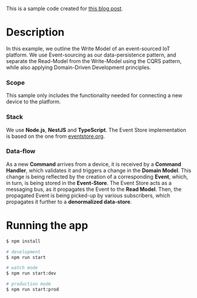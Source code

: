 This is a sample code created for [this blog post].

[this blog post]: https://www.upnext.blog/event-sourcing-with-nestjs

# Description

In this example, we outline the Write Model of an event-sourced IoT platform. We use Event-sourcing as our data-persistence pattern, and separate the Read-Model from the Write-Model using the CQRS pattern, while also applying Domain-Driven Development principles.

### Scope
This sample only includes the functionality needed for connecting a new device to the platform. 

### Stack
We use **Node.js**, **NestJS** and **TypeScript**. The Event Store implementation is based on the one from [eventstore.org]. 

[eventstore.org]: https://eventstore.org/

### Data-flow
As a new **Command** arrives from a device, it is received by a **Command Handler**, which validates it and triggers a change in the **Domain Model**. This change is being reflected by the creation of a corresponding **Event**, which, in turn, is being stored in the **Event-Store**. The Event Store acts as a messaging bus, as it propagates the Event to the **Read Model**. Then, the propagated Event is being picked-up by various subscribers, which propagates it further to a **denormalized data-store**.



# Running the app

```bash
$ npm install

# development
$ npm run start

# watch mode
$ npm run start:dev

# production mode
$ npm run start:prod
```
